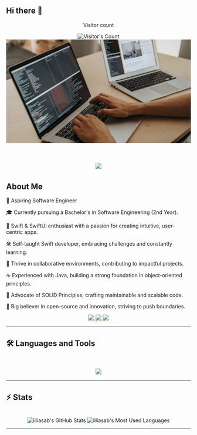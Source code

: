 ## Hi there 👋

<div align="center"> 
  <p>Visitor count</p>
  <img src="https://profile-counter.glitch.me/{illiasab}/count.svg" alt="Visitor's Count" />
</div>


<img src="https://raw.githubusercontent.com/illiasab/illiasab/86c5321d2f2c378d9129a9d001ff8e95593ffd26/dev.png" alt="Developer Banner">

<h1 align="center">
    <img src="https://readme-typing-svg.herokuapp.com/?font=Fira+Code&size=48&center=true&vCenter=true&width=1000&height=100&color=78AEF7&duration=4000&lines=Hi+There!+👋;+I'm+Ylyas!;+Coding+magic+for+iPhones+🍎;" />
</h1>

## About Me

🌟 Aspiring Software Engineer

🎓 Currently pursuing a Bachelor's in Software Engineering (2nd Year).

🍎 Swift & SwiftUI enthusiast with a passion for creating intuitive, user-centric apps.

🛠️ Self-taught Swift developer, embracing challenges and constantly learning.

👥 Thrive in collaborative environments, contributing to impactful projects.

☕ Experienced with Java, building a strong foundation in object-oriented principles.

📐 Advocate of SOLID Principles, crafting maintainable and scalable code.

🚀 Big believer in open-source and innovation, striving to push boundaries.

<div align="center">
  <a href="mailto:ilias.abdv@gmail.com">
    <img src="https://img.shields.io/badge/Gmail-333333?style=for-the-badge&logo=gmail&logoColor=red" />
  </a>
  <a href="https://www.linkedin.com/in/ylyas-abdyvahytov-b200042a5?trk=contact-info" target="_blank">
    <img src="https://img.shields.io/badge/LinkedIn-0077B5?style=for-the-badge&logo=linkedin&logoColor=white" />
  </a>
  <a href="https://leetcode.com/u/iliasab/" target="_blank">
    <img src="https://img.shields.io/badge/LeetCode-FFA116?style=for-the-badge&logo=leetcode&logoColor=black" />
  </a>
</div>

<hr>

## 🛠️ Languages and Tools

<br>

<p align="center">
  <img src="https://skillicons.dev/icons?i=swift,java,ubuntu,figma" />
</p>

<hr>

## ⚡️ Stats

<br>

<div align="center">
  <img width="390" src="https://github-readme-stats.vercel.app/api?username=illiasab&theme=transparent&count_private=true&show_icons=true&rank_icon=github&locale=en" alt="illiasab's GitHub Stats" />
  <img width="325" src="https://github-readme-stats.vercel.app/api/top-langs?username=illiasab&theme=transparent&layout=donut&hide=css&langs_count=8&border_radius=10&show_icons=true&locale=en" alt="illiasab's Most Used Languages" />
</div>

<hr>



